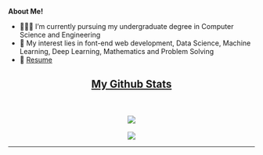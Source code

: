**About Me!**

- 👨🏽‍💻  I’m currently pursuing my undergraduate degree in Computer Science and Engineering
- 🤔 My interest lies in font-end web development, Data Science, Machine Learning, Deep Learning, Mathematics and Problem Solving
- 📄 [Resume](https://chiraayupm.github.io/chiraayupm/assets/Chiraayu_Meghnani.pdf)


<h2 align="center"><u>My Github Stats</u></h2>
<p align="center">
<br>
<br>
<img align="center" src="https://github-readme-stats.vercel.app/api?username=Chiraayupm&count_private=true&show_icons=trueline_height=21&theme=github_dark">	
<br>
<br>
<img align="center" src="https://github-readme-streak-stats.herokuapp.com/?user=Chiraayupm&theme=holi-theme">
</p>



-----
